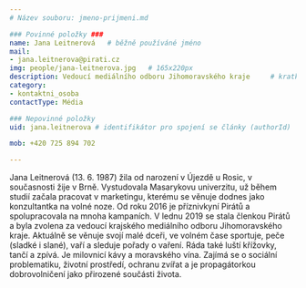 ```yaml
---
# Název souboru: jmeno-prijmeni.md

### Povinné položky ###
name: Jana Leitnerová  	# běžně používáné jméno
mail:
- jana.leitnerova@pirati.cz
img: people/jana-leitnerova.jpg   # 165x220px
description: Vedoucí mediálního odboru Jihomoravského kraje 	# kratký popis, max 160 znaků
category:                
- kontaktni_osoba
contactType: Média

### Nepovinné položky
uid: jana.leitnerova # identifikátor pro spojení se články (authorId)

mob: +420 725 894 702

---
```


Jana Leitnerová (13. 6. 1987) žila od narození v Újezdě u Rosic, v současnosti žije v Brně. Vystudovala Masarykovu univerzitu, už během studií začala pracovat v marketingu, kterému se věnuje dodnes jako konzultantka na volné noze.
Od roku 2016 je příznivkyní Pirátů a spolupracovala na mnoha kampaních. V lednu 2019 se stala členkou Pirátů a byla zvolena za vedoucí krajského mediálního odboru Jihomoravského kraje.
Aktuálně se věnuje svojí malé dceři, ve volném čase sportuje, peče (sladké i slané), vaří a sleduje pořady o vaření. Ráda také luští křížovky, tančí a zpívá. Je milovnicí kávy a moravského vína. Zajímá se o sociální problematiku, životní prostředí, ochranu zvířat a je propagátorkou dobrovolničení jako přirozené součásti života.
